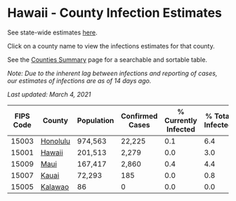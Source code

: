 # Hawaii - County Infection Estimates

See state-wide estimates [here](/infections/us-hi).

Click on a county name to view the infections estimates for that county.

See the [Counties Summary](/infections/summary-counties) page for a searchable and sortable table.

*Note: Due to the inherent lag between infections and reporting of cases, our estimates of infections are as of 14 days ago.*

*Last updated: March 4, 2021*

|   FIPS Code |               County |   Population |   Confirmed Cases |   % Currently Infected |   % Total Infected |
|-------------|----------------------|--------------|-------------------|------------------------|--------------------|
|       15003 | [Honolulu](honolulu) |      974,563 |            22,225 |                    0.1 |                6.4 |
|       15001 |     [Hawaii](hawaii) |      201,513 |             2,279 |                    0.0 |                3.0 |
|       15009 |         [Maui](maui) |      167,417 |             2,860 |                    0.4 |                4.4 |
|       15007 |       [Kauai](kauai) |       72,293 |               185 |                    0.0 |                0.8 |
|       15005 |   [Kalawao](kalawao) |           86 |                 0 |                    0.0 |                0.0 |